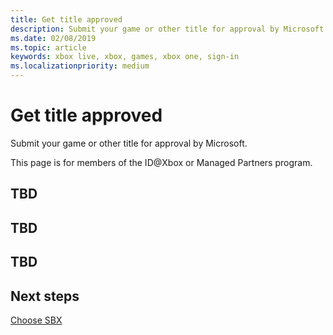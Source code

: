 ```yaml
---
title: Get title approved
description: Submit your game or other title for approval by Microsoft.
ms.date: 02/08/2019
ms.topic: article
keywords: xbox live, xbox, games, xbox one, sign-in
ms.localizationpriority: medium
---
```

# Get title approved

Submit your game or other title for approval by Microsoft.

This page is for members of the ID@Xbox or Managed Partners program.


## TBD


## TBD


## TBD


## Next steps

[Choose SBX](choose-sbx.md)
